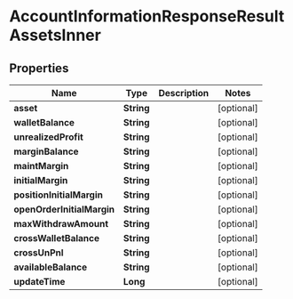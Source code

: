 

# AccountInformationResponseResultAssetsInner


## Properties

| Name | Type | Description | Notes |
|------------ | ------------- | ------------- | -------------|
|**asset** | **String** |  |  [optional] |
|**walletBalance** | **String** |  |  [optional] |
|**unrealizedProfit** | **String** |  |  [optional] |
|**marginBalance** | **String** |  |  [optional] |
|**maintMargin** | **String** |  |  [optional] |
|**initialMargin** | **String** |  |  [optional] |
|**positionInitialMargin** | **String** |  |  [optional] |
|**openOrderInitialMargin** | **String** |  |  [optional] |
|**maxWithdrawAmount** | **String** |  |  [optional] |
|**crossWalletBalance** | **String** |  |  [optional] |
|**crossUnPnl** | **String** |  |  [optional] |
|**availableBalance** | **String** |  |  [optional] |
|**updateTime** | **Long** |  |  [optional] |



